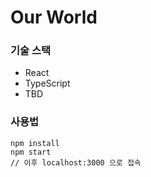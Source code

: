# Our World

### 기술 스택

- React
- TypeScript
- TBD

### 사용법

```
npm install
npm start
// 이후 localhost:3000 으로 접속
```